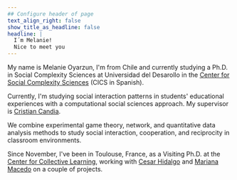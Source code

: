 ```yaml
---
## Configure header of page
text_align_right: false
show_title_as_headline: false
headline: |
  I´m Melanie!  
  Nice to meet you
---
```


<!-- this is a subheadline -->

My name is Melanie Oyarzun, I'm from Chile and currently studying a Ph.D. in Social Complexity Sciences at Universidad del Desarollo in the [Center for Social Complexity Sciences](https://complejidadsocial.udd.cl) (CICS in Spanish).

Currently, I'm studying social interaction patterns in students' educational experiences with a computational social sciences approach. My supervisor is [Cristian Candia](https://linktr.ee/crcandiav).

We combine experimental game theory, network, and quantitative data analysis methods to study social interaction, cooperation, and reciprocity in classroom environments.

Since November, I've been in Toulouse, France, as a Visiting Ph.D. at the [Center for Collective Learning](https://centerforcollectivelearning.org), working with [Cesar Hidalgo](https://cesarhidalgo.com) and [Mariana Macedo](https://sites.google.com/view/marianagmmacedo/home) on a couple of projects.

